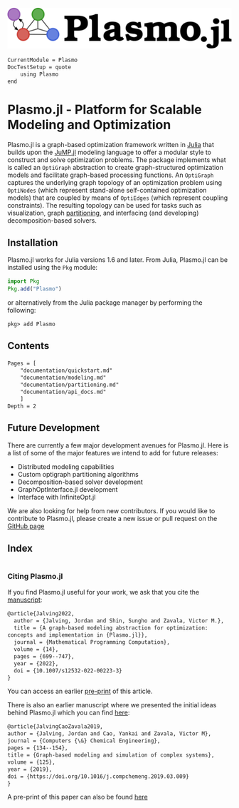 ![Plasmo logo](assets/plasmo.svg)

```@meta
CurrentModule = Plasmo
DocTestSetup = quote
    using Plasmo
end
```

# Plasmo.jl - Platform for Scalable Modeling and Optimization
Plasmo.jl is a graph-based optimization framework written in [Julia](https://julialang.org) that builds upon the [JuMP.jl](https://github.com/jump-dev/JuMP.jl) modeling language to offer a modular style to construct and solve optimization problems.
The package implements what is called an `OptiGraph` abstraction to create graph-structured optimization models and facilitate graph-based processing functions. An `OptiGraph` captures the underlying graph topology of an optimization problem using `OptiNodes` (which represent stand-alone self-contained optimization models) that are coupled by means of `OptiEdges` (which represent coupling constraints). The resulting topology can be used for tasks such as visualization, graph [partitioning](https://en.wikipedia.org/wiki/Graph_partition), and interfacing (and developing) decomposition-based solvers.

## Installation
Plasmo.jl works for Julia versions 1.6 and later. From Julia, Plasmo.jl can be installed using the `Pkg` module:

```julia
import Pkg
Pkg.add("Plasmo")
```
or alternatively from the Julia package manager by performing the following:
```
pkg> add Plasmo
```


## Contents

```@contents
Pages = [
    "documentation/quickstart.md"
    "documentation/modeling.md"
    "documentation/partitioning.md"
    "documentation/api_docs.md"
    ]
Depth = 2
```

## Future Development
There are currently a few major development avenues for Plasmo.jl. Here is a list of some of the major features we intend to add for future releases:

* Distributed modeling capabilities
* Custom optigraph partitioning algorithms
* Decomposition-based solver development
* GraphOptInterface.jl development
* Interface with InfiniteOpt.jl

We are also looking for help from new contributors. If you would like to contribute to Plasmo.jl, please create a new issue or pull request on the [GitHub page](https://github.com/plasmo-dev/Plasmo.jl)

## Index

```@index
```

### Citing Plasmo.jl

If you find Plasmo.jl useful for your work, we ask that you cite the [manuscript](https://link.springer.com/article/10.1007/s12532-022-00223-3):
``` sourceCode
@article{Jalving2022,
  author = {Jalving, Jordan and Shin, Sungho and Zavala, Victor M.},
  title = {A graph-based modeling abstraction for optimization: concepts and implementation in {Plasmo.jl}},
  journal = {Mathematical Programming Computation},
  volume = {14},
  pages = {699--747},
  year = {2022},
  doi = {10.1007/s12532-022-00223-3}
}
```
You can access an earlier [pre-print](https://arxiv.org/abs/2006.05378) of this article.


There is also an earlier manuscript where we presented the initial ideas behind Plasmo.jl which you can find
[here](https://www.sciencedirect.com/science/article/abs/pii/S0098135418312687):
``` sourceCode
@article{JalvingCaoZavala2019,
author = {Jalving, Jordan and Cao, Yankai and Zavala, Victor M},
journal = {Computers {\&} Chemical Engineering},
pages = {134--154},
title = {Graph-based modeling and simulation of complex systems},
volume = {125},
year = {2019},
doi = {https://doi.org/10.1016/j.compchemeng.2019.03.009}
}
```
A pre-print of this paper can also be found [here](https://arxiv.org/abs/1812.04983)
